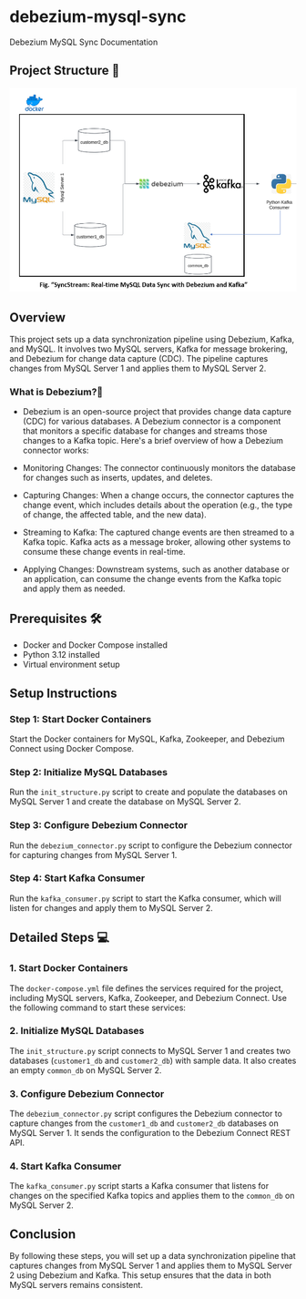 # debezium-mysql-sync

Debezium MySQL Sync Documentation

## Project Structure 🧬

![Project Flow Structure](assets/flow.png)

## Overview
This project sets up a data synchronization pipeline using Debezium, Kafka, and MySQL. It involves two MySQL servers, Kafka for message brokering, and Debezium for change data capture (CDC). The pipeline captures changes from MySQL Server 1 and applies them to MySQL Server 2.

### What is Debezium?🤔
- Debezium is an open-source project that provides change data capture (CDC) for various databases. A Debezium connector is a component that monitors a specific database for changes and streams those changes to a Kafka topic. Here's a brief overview of how a Debezium connector works:

- Monitoring Changes: The connector continuously monitors the database for changes such as inserts, updates, and deletes.
- Capturing Changes: When a change occurs, the connector captures the change event, which includes details about the operation (e.g., the type of change, the affected table, and the new data).
- Streaming to Kafka: The captured change events are then streamed to a Kafka topic. Kafka acts as a message broker, allowing other systems to consume these change events in real-time.
- Applying Changes: Downstream systems, such as another database or an application, can consume the change events from the Kafka topic and apply them as needed.


## Prerequisites 🛠️
- Docker and Docker Compose installed
- Python 3.12 installed
- Virtual environment setup

## Setup Instructions

### Step 1: Start Docker Containers
Start the Docker containers for MySQL, Kafka, Zookeeper, and Debezium Connect using Docker Compose.

### Step 2: Initialize MySQL Databases
Run the `init_structure.py` script to create and populate the databases on MySQL Server 1 and create the database on MySQL Server 2.

### Step 3: Configure Debezium Connector
Run the `debezium_connector.py` script to configure the Debezium connector for capturing changes from MySQL Server 1.

### Step 4: Start Kafka Consumer
Run the `kafka_consumer.py` script to start the Kafka consumer, which will listen for changes and apply them to MySQL Server 2.

## Detailed Steps 💻

### 1. Start Docker Containers
The `docker-compose.yml` file defines the services required for the project, including MySQL servers, Kafka, Zookeeper, and Debezium Connect. Use the following command to start these services:

### 2. Initialize MySQL Databases
The `init_structure.py` script connects to MySQL Server 1 and creates two databases (`customer1_db` and `customer2_db`) with sample data. It also creates an empty `common_db` on MySQL Server 2.

### 3. Configure Debezium Connector
The `debezium_connector.py` script configures the Debezium connector to capture changes from the `customer1_db` and `customer2_db` databases on MySQL Server 1. It sends the configuration to the Debezium Connect REST API.

### 4. Start Kafka Consumer
The `kafka_consumer.py` script starts a Kafka consumer that listens for changes on the specified Kafka topics and applies them to the `common_db` on MySQL Server 2.

## Conclusion
By following these steps, you will set up a data synchronization pipeline that captures changes from MySQL Server 1 and applies them to MySQL Server 2 using Debezium and Kafka. This setup ensures that the data in both MySQL servers remains consistent.